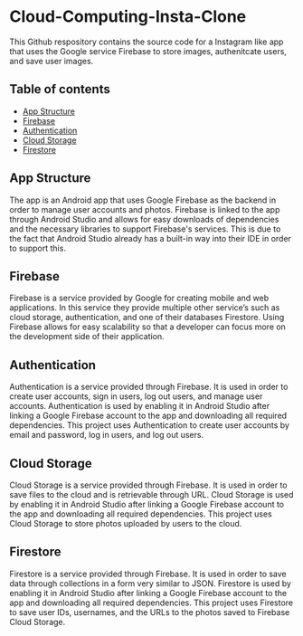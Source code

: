 # Cloud-Computing-Insta-Clone
This Github respository contains the source code for a Instagram like app that uses the Google service Firebase to store images, authenitcate users, and save user images.

## Table of contents
* [App Structure](#app-structure)
* [Firebase](#firebase)
* [Authentication](#authentication)
* [Cloud Storage](#cloud-storage)
* [Firestore](#firestore)

## App Structure
The app is an Android app that uses Google Firebase as the backend in order to manage user accounts and photos. Firebase is linked to the app through Android Studio and allows for easy downloads of dependencies and the necessary libraries to support Firebase's services.  This is due to the fact that Android Studio already has a built-in way into their IDE in order to support this.

## Firebase
Firebase is a service provided by Google for creating mobile and web applications. In this service they provide multiple other service’s such as cloud storage, authentication, and one of their databases Firestore. Using Firebase allows for easy scalability so that a developer can focus more on the development side of their application.

## Authentication
Authentication is a service provided through Firebase. It is used in order to create user accounts, sign in users, log out users, and manage user accounts. Authentication is used by enabling it in Android Studio after linking a Google Firebase account to the app and downloading all required dependencies. This project uses Authentication to create user accounts by email and password, log in users, and log out users.

## Cloud Storage
Cloud Storage is a service provided through Firebase. It is used in order to save files to the cloud and is retrievable through URL. Cloud Storage is used by enabling it in Android Studio after linking a Google Firebase account to the app and downloading all required dependencies. This project uses Cloud Storage to store photos uploaded by users to the cloud.

## Firestore
Firestore is a service provided through Firebase. It is used in order to save data through collections in a form very similar to JSON. Firestore is used by enabling it in Android Studio after linking a Google Firebase account to the app and downloading all required dependencies. This project uses Firestore to save user IDs, usernames, and the URLs to the photos saved to Firebase Cloud Storage.
